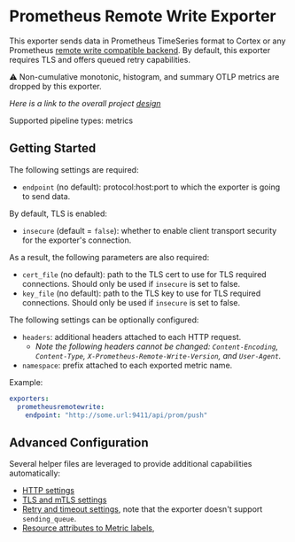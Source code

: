 # Prometheus Remote Write Exporter

This exporter sends data in Prometheus TimeSeries format to Cortex or any
Prometheus [remote write compatible
backend](https://prometheus.io/docs/operating/integrations/).
By default, this exporter requires TLS and offers queued retry capabilities.

:warning: Non-cumulative monotonic, histogram, and summary OTLP metrics are
dropped by this exporter.

_Here is a link to the overall project [design](./DESIGN.md)_

Supported pipeline types: metrics

## Getting Started

The following settings are required:

- `endpoint` (no default): protocol:host:port to which the exporter is going to send data.

By default, TLS is enabled:

- `insecure` (default = `false`): whether to enable client transport security for
  the exporter's connection.

As a result, the following parameters are also required:

- `cert_file` (no default): path to the TLS cert to use for TLS required connections. Should
  only be used if `insecure` is set to false.
- `key_file` (no default): path to the TLS key to use for TLS required connections. Should
  only be used if `insecure` is set to false.

The following settings can be optionally configured:

- `headers`: additional headers attached to each HTTP request. 
  - *Note the following headers cannot be changed: `Content-Encoding`, `Content-Type`, `X-Prometheus-Remote-Write-Version`, and `User-Agent`.*
- `namespace`: prefix attached to each exported metric name.

Example:

```yaml
exporters:
  prometheusremotewrite:
    endpoint: "http://some.url:9411/api/prom/push"
```

## Advanced Configuration

Several helper files are leveraged to provide additional capabilities automatically:

- [HTTP settings](https://github.com/open-telemetry/opentelemetry-collector/blob/main/config/confighttp/README.md)
- [TLS and mTLS settings](https://github.com/open-telemetry/opentelemetry-collector/blob/main/config/configtls/README.md)
- [Retry and timeout settings](https://github.com/open-telemetry/opentelemetry-collector/blob/main/exporter/exporterhelper/README.md), note that the exporter doesn't support `sending_queue`.
- [Resource attributes to Metric labels](https://github.com/open-telemetry/opentelemetry-collector/blob/main/exporter/exporterhelper/README.md), 

